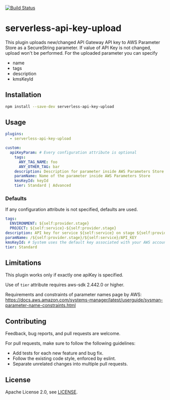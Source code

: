 [![Build Status](https://codebuild.eu-central-1.amazonaws.com/badges?uuid=eyJlbmNyeXB0ZWREYXRhIjoieXFqYm1vVUpYdDZ2Nk0vM1JlY0NkTkhSaUxCOXNzQmx2Z2xwVGd3d2gxQzM0N1MxY0FtQ0VNSDNjYUszVkQ1N0tMcEl0MWZ0NTNXZU04RlNCM1ZrdFh3PSIsIml2UGFyYW1ldGVyU3BlYyI6IndLVFUxMVlRTjgyM2x3T3YiLCJtYXRlcmlhbFNldFNlcmlhbCI6MX0%3D&branch=master)](https://eu-central-1.console.aws.amazon.com/codesuite/codebuild/projects/global-dev-serverless-api-key-upload-tf-pr-build)
# serverless-api-key-upload

This plugin uploads new/changed API Gateway API key to AWS Parameter Store as a SecureString parameter. 
If value of API Key is not changed, upload won't be performed.
For the uploaded parameter you can specify
- name
- tags
- description
- kmsKeyId

## Installation
```bash
npm install --save-dev serverless-api-key-upload
```

## Usage
```yaml
plugins:
  - serverless-api-key-upload

custom:
  apiKeyParam: # Every configuration attribute is optional
    tags:
      ANY_TAG_NAME: foo
      ANY_OTHER_TAG: bar
    description: Description for parameter inside AWS Parameters Store
    paramName: Name of the parameter inside AWS Parameters Store
    kmsKeyId: keyId
    tier: Standard | Advanced
```

### Defaults
If any configuration attribute is not specified, defaults are used.

```yaml
tags:
  ENVIRONMENT: ${self:provider.stage}
  PROJECT: ${self:service}-${self:provider.stage}
description: API key for service ${self:service} on stage ${self:provider.stage}
paramName: /${self:provider.stage}/${self:service}/API_KEY
kmsKeyId: # System uses the default key associated with your AWS account.
tier: Standard
```

## Limitations
This plugin works only if exactly one apiKey is specified.

Use of `tier` attribute requires aws-sdk 2.442.0 or higher.

Requirements and constraints of parameter names page by AWS: https://docs.aws.amazon.com/systems-manager/latest/userguide/sysman-parameter-name-constraints.html

## Contributing
Feedback, bug reports, and pull requests are welcome.

For pull requests, make sure to follow the following guidelines:
* Add tests for each new feature and bug fix.
* Follow the existing code style, enforced by eslint.
* Separate unrelated changes into multiple pull requests.

## License
Apache License 2.0, see [LICENSE](LICENSE.md).
